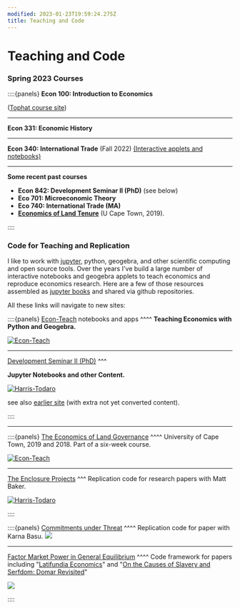 ```yaml
---
modified: 2023-01-23T19:59:24.275Z
title: Teaching and Code
---
```


# Teaching and Code


 ### Spring 2023 Courses
 
::::{panels}
**Econ 100: Introduction to Economics**

([Tophat course site](https://app.tophat.com/e/659257))

---
**Econ 331: Economic History**


---
**Econ 340: International Trade** (Fall 2022)
[(Interactive applets and notebooks)](https://jhconning.github.io/Econ-Teach/notebooks/trade/trade_geogebra.html) 

---

**Some recent past courses**

- **Econ 842: Development Seminar II (PhD)** (see below)
- **Eco 701: Microeconomic Theory**
- **Eco 740: International Trade (MA)**
- **[Economics of Land Tenure](https://github.com/jhconning/land_uct_2019)** (U Cape Town, 2019).

::::


### Code for Teaching and Replication

I like to work with [jupyter](https://jupyter.org), python, geogebra, and other scientific computing and open source tools. Over the years I've build a large number of interactive notebooks and geogebra applets to teach economics and reproduce economics research.  Here are a few of those resources assembled as [jupyter books](https://jupyterbook.org) and shared via github repositories.

All these links will navigate to new sites:

::::{panels}
[Econ-Teach](https://jhconning.github.io/Econ-Teach/) notebooks and apps 
^^^^
**Teaching Economics with Python and Geogebra.**

[![Econ-Teach](econ_teach.png)](https://jhconning.github.io/Econ-Teach) 

---
[Development Seminar II (PhD)](https://jhconning.github.io/DevII) 
^^^

**Jupyter Notebooks and other Content.**

[![Harris-Todaro](HarrisTodaro_25_1.png)](https://jhconning.github.io/DevII) 

see also [earlier site](https://dev-ii-seminar.readthedocs.io/en/latest/) (with extra not yet converted content). 

::::

---

::::{panels}
[The Economics of Land Governance](https://github.com/jhconning/land_uct_2019) 
^^^^
University of Cape Town, 2019 and 2018. Part of a six-week course.

[![Econ-Teach](uctland.png)](https://github.com/jhconning/land_uct_2019) 

---
[The Enclosure Projects](https://jhconning.github.io/enclosure_book/)
^^^
Replication code for research papers with Matt Baker.

[![Harris-Todaro](nash_eq.png)](https://jhconning.github.io/enclosure_book/) 

::::

::::{panels}
[Commitments under Threat](https://jhconning.github.io/commitments/)
^^^^
Replication code for paper with Karna Basu.
[![](RPconstraint.gif)](https://jhconning.github.io/commitments/)

---
[Factor Market Power in General Equilibrium](https://github.com/jhconning/geqfarm)
^^^^
Code framework for papers including "[Latifundia Economics](https://drive.google.com/file/d/1-9--pUqo_ppfc8E-SQn9ElJRUYIw-X2p/view?usp=sharing)" and "[On the Causes of Slavery and Serfdom: Domar Revisited](https://drive.google.com/file/d/1EZZJdDASDdlpFHRbnSXL9aohyl5V0Q7z/view?usp=sharing)"

[![](latifundia.png)](https://github.com/jhconning/geqfarm)

::::





